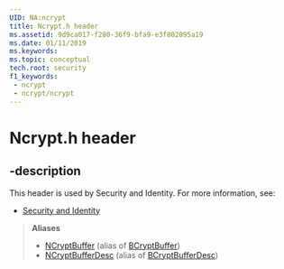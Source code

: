 ```yaml
---
UID: NA:ncrypt
title: Ncrypt.h header
ms.assetid: 9d9ca017-f280-36f9-bfa9-e3f802095a19
ms.date: 01/11/2019
ms.keywords: 
ms.topic: conceptual
tech.root: security
f1_keywords:
 - ncrypt
 - ncrypt/ncrypt
---
```


# Ncrypt.h header

## -description

This header is used by Security and Identity. For more information, see:

- [Security and Identity](../_security/index.md)

> **Aliases**
> - [NCryptBuffer](../bcrypt/ns-bcrypt-bcryptbuffer.md) (alias of [BCryptBuffer](../bcrypt/ns-bcrypt-bcryptbuffer.md))
> - [NCryptBufferDesc](../bcrypt/ns-bcrypt-bcryptbufferdesc.md) (alias of [BCryptBufferDesc](../bcrypt/ns-bcrypt-bcryptbufferdesc.md))
